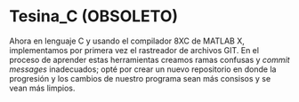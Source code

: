 # Tesina_C (OBSOLETO)
Ahora en lenguaje C y usando el compilador 8XC de MATLAB X, implementamos por primera vez el rastreador de archivos GIT.
En el proceso de aprender estas herramientas creamos ramas confusas y *commit messages* inadecuados; opté por crear un nuevo repositorio en donde la progresión y los cambios de nuestro programa sean más consisos y se vean más limpios.

